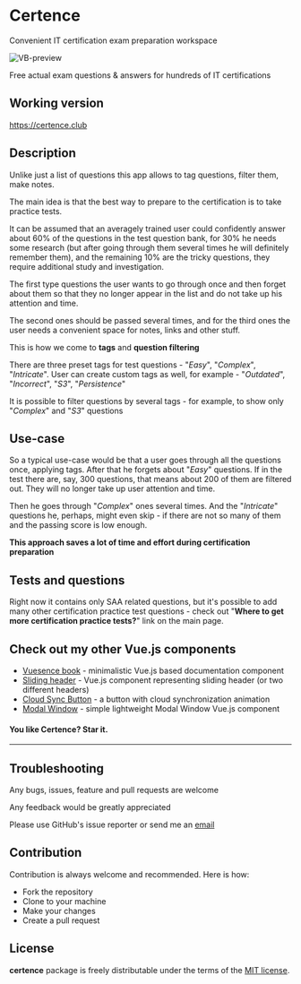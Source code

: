 # Certence

Convenient IT certification exam preparation workspace

![VB-preview](https://imgur.com/mx5rl3e.jpg)

Free actual exam questions & answers for hundreds of IT certifications

## Working version

<a href="https://certence.club" target="_blank">https://certence.club</a>

## Description

Unlike just a list of questions this app allows to tag questions, filter them, make notes.

The main idea is that the best way to prepare to the certification is to take practice tests.

It can be assumed that an averagely trained user could confidently answer about 60% of the questions in the test question bank, for 30% he needs some research (but after going through them several times he will definitely remember them), and the remaining 10% are the tricky questions, they require additional study and investigation.

The first type questions the user wants to go through once and then forget about them so that they no longer appear in the list and do not take up his attention and time.

The second ones should be passed several times, and for the third ones the user needs a convenient space for notes, links and other stuff.

This is how we come to **tags** and **question filtering**

There are three preset tags for test questions - "*Easy*", "*Complex*", "*Intricate*". User can create custom tags as well, for example - "*Outdated*", "*Incorrect*", "*S3*", "*Persistence*"

It is possible to filter questions by several tags - for example, to show only "*Complex*" and "*S3*" questions

## Use-case

So a typical use-case would be that a user goes through all the questions once, applying tags. After that he forgets about "*Easy*" questions. If in the test there are, say, 300 questions, that means about 200 of them are filtered out. They will no longer take up user attention and time.

Then he goes through "*Complex*" ones several times. And the "*Intricate*" questions he, perhaps, might even skip - if there are not so many of them and the passing score is low enough.

**This approach saves a lot of time and effort during certification preparation**

## Tests and questions

Right now it contains only SAA related questions, but it's possible to add many other certification practice test questions - check out "**Where to get more certification practice tests?**" link on the main page.



## Check out my other Vue.js components

- <a href="https://github.com/altrusl/vuesence-book" target="_blank">Vuesence book</a> - minimalistic Vue.js based documentation component
- <a href="https://github.com/altrusl/vuesence-sliding-header" target="_blank">Sliding header</a> - Vue.js component representing sliding header (or two different headers)
- <a href="https://github.com/altrusl/vuesence-cloud-sync-button" target="_blank">Cloud Sync Button</a> - a button with cloud synchronization animation
- <a href="https://github.com/altrusl/vuesence-modal-window" target="_blank">Modal Window</a> - simple lightweight Modal Window Vue.js component

#### You like Certence? Star it.

-------

## Troubleshooting

Any bugs, issues, feature and pull requests are welcome

Any feedback would be greatly appreciated

Please use GitHub's issue reporter or send me an <a href="mailto:ruslan.makarov@gmail.com">email</a>


## Contribution

Contribution is always welcome and recommended. Here is how:

-   Fork the repository
-   Clone to your machine
-   Make your changes
-   Create a pull request

## License

**certence** package is freely distributable under the terms of the [MIT license](LICENSE).


